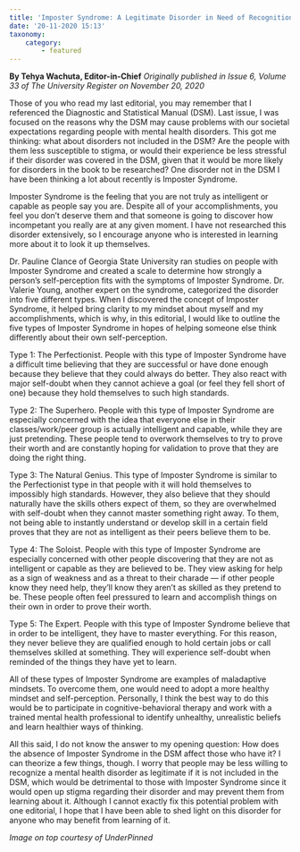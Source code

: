 ```yaml
---
title: 'Imposter Syndrome: A Legitimate Disorder in Need of Recognition'
date: '20-11-2020 15:13'
taxonomy:
    category:
        - featured
---
```


**By Tehya Wachuta, Editor-in-Chief** _Originally published in Issue 6, Volume 33 of The University Register on November 20, 2020_

Those of you who read my last editorial, you may remember that I referenced the Diagnostic and Statistical Manual (DSM). Last issue, I was focused on the reasons why the DSM may cause problems with our societal expectations regarding people with mental health disorders. This got me thinking: what about disorders not included in the DSM? Are the people with them less susceptible to stigma, or would their experience be less stressful if their disorder was covered in the DSM, given that it would be more likely for disorders in the book to be researched? One disorder not in the DSM I have been thinking a lot about recently is Imposter Syndrome.

Imposter Syndrome is the feeling that you are not truly as intelligent or capable as people say you are. Despite all of your accomplishments, you feel you don’t deserve them and that someone is going to discover how incompetant you really are at any given moment. I have not researched this disorder extensively, so I encourage anyone who is interested in learning more about it to look it up themselves. 

Dr. Pauline Clance of Georgia State University ran studies on people with Imposter Syndrome and created a scale to determine how strongly a person’s self-perception fits with the symptoms of Imposter Syndrome. Dr. Valerie Young, another expert on the syndrome, categorized the disorder into five different types. When I discovered the concept of Imposter Syndrome, it helped bring clarity to my mindset about myself and my accomplishments, which is why, in this editorial, I would like to outline the five types of Imposter Syndrome in hopes of helping someone else think differently about their own self-perception.

Type 1: The Perfectionist. People with this type of Imposter Syndrome have a difficult time believing that they are successful or have done enough because they believe that they could always do better. They also react with major self-doubt when they cannot achieve a goal (or feel they fell short of one) because they hold themselves to such high standards.

Type 2: The Superhero. People with this type of Imposter Syndrome are especially concerned with the idea that everyone else in their classes/work/peer group is actually intelligent and capable, while they are just pretending. These people tend to overwork themselves to try to prove their worth and are constantly hoping for validation to prove that they are doing the right thing.

Type 3: The Natural Genius. This type of Imposter Syndrome is similar to the Perfectionist type in that people with it will hold themselves to impossibly high standards. However, they also believe that they should naturally have the skills others expect of them, so they are overwhelmed with self-doubt when they cannot master something right away. To them, not being able to instantly understand or develop skill in a certain field proves that they are not as intelligent as their peers believe them to be.

Type 4: The Soloist. People with this type of Imposter Syndrome are especially concerned with other people discovering that they are not as intelligent or capable as they are believed to be. They view asking for help as a sign of weakness and as a threat to their charade — if other people know they need help, they’ll know they aren’t as skilled as they pretend to be. These people often feel pressured to learn and accomplish things on their own in order to prove their worth.

Type 5: The Expert. People with this type of Imposter Syndrome believe that in order to be intelligent, they have to master everything. For this reason, they never believe they are qualified enough to hold certain jobs or call themselves skilled at something. They will experience self-doubt when reminded of the things they have yet to learn.

All of these types of Imposter Syndrome are examples of maladaptive mindsets. To overcome them, one would need to adopt a more healthy mindset and self-perception. Personally, I think the best way to do this would be to participate in cognitive-behavioral therapy and work with a trained mental health professional to identify unhealthy, unrealistic beliefs and learn healthier ways of thinking.

All this said, I do not know the answer to my opening question: How does the absence of Imposter Syndrome in the DSM affect those who have it? I can theorize a few things, though. I worry that people may be less willing to recognize a mental health disorder as legitimate if it is not included in the DSM, which would be detrimental to those with Imposter Syndrome since it would open up stigma regarding their disorder and may prevent them from learning about it. Although I cannot exactly fix this potential problem with one editorial, I hope that I have been able to shed light on this disorder for anyone who may benefit from learning of it.

_Image on top courtesy of UnderPinned_

